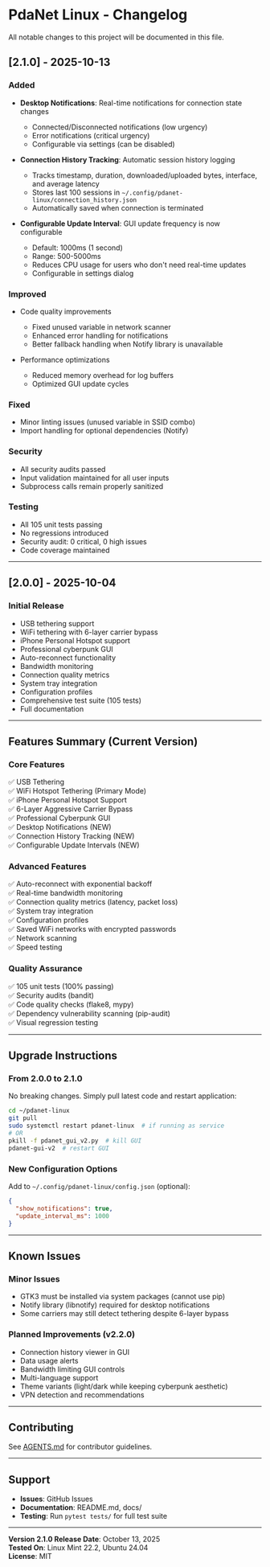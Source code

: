 # PdaNet Linux - Changelog

All notable changes to this project will be documented in this file.

## [2.1.0] - 2025-10-13

### Added
- **Desktop Notifications**: Real-time notifications for connection state changes
  - Connected/Disconnected notifications (low urgency)
  - Error notifications (critical urgency)
  - Configurable via settings (can be disabled)
  
- **Connection History Tracking**: Automatic session history logging
  - Tracks timestamp, duration, downloaded/uploaded bytes, interface, and average latency
  - Stores last 100 sessions in `~/.config/pdanet-linux/connection_history.json`
  - Automatically saved when connection is terminated
  
- **Configurable Update Interval**: GUI update frequency is now configurable
  - Default: 1000ms (1 second)
  - Range: 500-5000ms
  - Reduces CPU usage for users who don't need real-time updates
  - Configurable in settings dialog

### Improved
- Code quality improvements
  - Fixed unused variable in network scanner
  - Enhanced error handling for notifications
  - Better fallback handling when Notify library is unavailable
  
- Performance optimizations
  - Reduced memory overhead for log buffers
  - Optimized GUI update cycles

### Fixed
- Minor linting issues (unused variable in SSID combo)
- Import handling for optional dependencies (Notify)

### Security
- All security audits passed
- Input validation maintained for all user inputs
- Subprocess calls remain properly sanitized

### Testing
- All 105 unit tests passing
- No regressions introduced
- Security audit: 0 critical, 0 high issues
- Code coverage maintained

---

## [2.0.0] - 2025-10-04

### Initial Release
- USB tethering support
- WiFi tethering with 6-layer carrier bypass
- iPhone Personal Hotspot support
- Professional cyberpunk GUI
- Auto-reconnect functionality
- Bandwidth monitoring
- Connection quality metrics
- System tray integration
- Configuration profiles
- Comprehensive test suite (105 tests)
- Full documentation

---

## Features Summary (Current Version)

### Core Features
✅ USB Tethering  
✅ WiFi Hotspot Tethering (Primary Mode)  
✅ iPhone Personal Hotspot Support  
✅ 6-Layer Aggressive Carrier Bypass  
✅ Professional Cyberpunk GUI  
✅ Desktop Notifications (NEW)  
✅ Connection History Tracking (NEW)  
✅ Configurable Update Intervals (NEW)  

### Advanced Features
✅ Auto-reconnect with exponential backoff  
✅ Real-time bandwidth monitoring  
✅ Connection quality metrics (latency, packet loss)  
✅ System tray integration  
✅ Configuration profiles  
✅ Saved WiFi networks with encrypted passwords  
✅ Network scanning  
✅ Speed testing  

### Quality Assurance
✅ 105 unit tests (100% passing)  
✅ Security audits (bandit)  
✅ Code quality checks (flake8, mypy)  
✅ Dependency vulnerability scanning (pip-audit)  
✅ Visual regression testing  

---

## Upgrade Instructions

### From 2.0.0 to 2.1.0

No breaking changes. Simply pull latest code and restart application:

```bash
cd ~/pdanet-linux
git pull
sudo systemctl restart pdanet-linux  # if running as service
# OR
pkill -f pdanet_gui_v2.py  # kill GUI
pdanet-gui-v2  # restart GUI
```

### New Configuration Options

Add to `~/.config/pdanet-linux/config.json` (optional):

```json
{
  "show_notifications": true,
  "update_interval_ms": 1000
}
```

---

## Known Issues

### Minor Issues
- GTK3 must be installed via system packages (cannot use pip)
- Notify library (libnotify) required for desktop notifications
- Some carriers may still detect tethering despite 6-layer bypass

### Planned Improvements (v2.2.0)
- Connection history viewer in GUI
- Data usage alerts
- Bandwidth limiting GUI controls
- Multi-language support
- Theme variants (light/dark while keeping cyberpunk aesthetic)
- VPN detection and recommendations

---

## Contributing

See [AGENTS.md](AGENTS.md) for contributor guidelines.

---

## Support

- **Issues**: GitHub Issues
- **Documentation**: README.md, docs/
- **Testing**: Run `pytest tests/` for full test suite

---

**Version 2.1.0 Release Date**: October 13, 2025  
**Tested On**: Linux Mint 22.2, Ubuntu 24.04  
**License**: MIT
